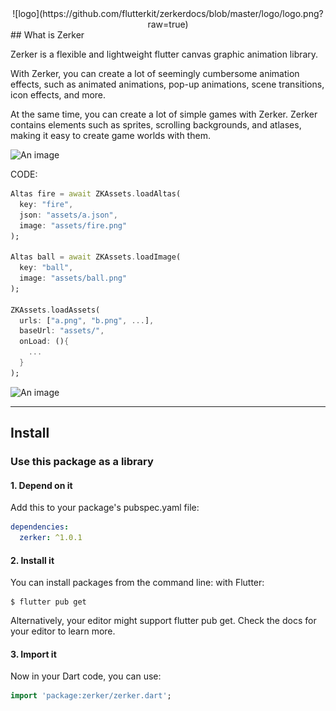 <div align=center>![logo](https://github.com/flutterkit/zerkerdocs/blob/master/logo/logo.png?raw=true)</div>
## What is Zerker

Zerker is a flexible and lightweight flutter canvas graphic animation library.

With Zerker, you can create a lot of seemingly cumbersome animation effects, such as animated animations, pop-up animations, scene transitions, icon effects, and more.

At the same time, you can create a lot of simple games with Zerker. Zerker contains elements such as sprites, scrolling backgrounds, and atlases, making it easy to create game worlds with them.

![An image](https://flutterkit.github.io/zerkerdocs/images/fp.png)

CODE:

```dart
Altas fire = await ZKAssets.loadAltas(
  key: "fire", 
  json: "assets/a.json", 
  image: "assets/fire.png"
);

Altas ball = await ZKAssets.loadImage(
  key: "ball",  
  image: "assets/ball.png"
);

ZKAssets.loadAssets(
  urls: ["a.png", "b.png", ...],
  baseUrl: "assets/",
  onLoad: (){
    ...
  }
);
```

![An image](/images/fp.png)


---

## Install

### Use this package as a library
#### 1. Depend on it
Add this to your package's pubspec.yaml file:

```yaml
dependencies:
  zerker: ^1.0.1
```

#### 2. Install it
You can install packages from the command line:
with Flutter:

```shell
$ flutter pub get
```

Alternatively, your editor might support flutter pub get. Check the docs for your editor to learn more.

#### 3. Import it
Now in your Dart code, you can use:

```dart
import 'package:zerker/zerker.dart';
```
